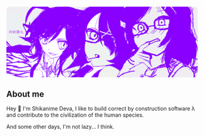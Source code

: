 ![header.png](https://raw.githubusercontent.com/Shikanime/Shikanime/master/docs/header.png)

## About me

Hey 🌸 I'm Shikanime Deva, I like to build correct by construction software λ and contribute to the civilization of the human species.

And some other days, I'm not lazy... I think.
